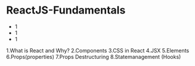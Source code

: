 # ReactJS-Fundamentals
<ul>
<li>1</li>
<li>1</li>
<li>1</li>
</ul>

1.What is React and Why? 
2.Components
3.CSS in React
4.JSX
5.Elements
6.Props(properties)
7.Props Destructuring
8.Statemanagement (Hooks)